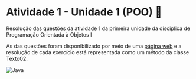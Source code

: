 # Atividade 1 - Unidade 1 (POO) :bookmark_tabs:

Resolução das questões da atividade 1 da primeira unidade da disciplica de Programação Orientada à Objetos I


As das questões foram disponibilizado por meio de uma [página web](https://sites.google.com/view/fabricio10/p%C3%A1gina-inicial/cursos/poo1/texto02)
e a resolução de cada exercício está representada como um método da classe Texto02.

![Java](https://img.shields.io/badge/java-%23ED8B00.svg?style=for-the-badge&logo=java&logoColor=white)
